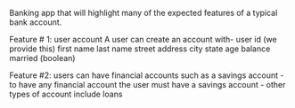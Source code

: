 Banking app that will highlight many of the expected features of a 
typical bank account.

Feature # 1: user account
    A user can create an account with-
        user id (we provide this)
        first name
        last name
        street address
        city
        state
        age
        balance
        married (boolean)
        
Feature #2: users can have financial accounts such as a savings account
    - to have any financial account the user must have a savings account
    - other types of account include loans